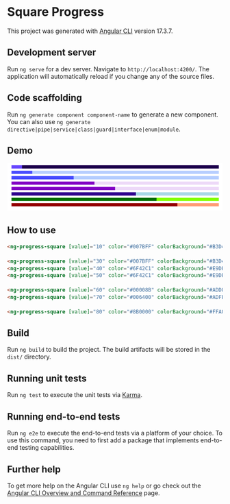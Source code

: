 # Square Progress

This project was generated with [Angular CLI](https://github.com/angular/angular-cli) version 17.3.7.

## Development server

Run `ng serve` for a dev server. Navigate to `http://localhost:4200/`. The application will automatically reload if you change any of the source files.

## Code scaffolding

Run `ng generate component component-name` to generate a new component. You can also use `ng generate directive|pipe|service|class|guard|interface|enum|module`.


## Demo 

![Demo Image](./demo-image.png)

## How to use 

```html
<ng-progress-square [value]="10" color="#007BFF" colorBackground="#B3D4FF"></ng-progress-square>

<ng-progress-square [value]="30" color="#007BFF" colorBackground="#B3D4FF"></ng-progress-square>
<ng-progress-square [value]="40" color="#6F42C1" colorBackground="#E9DFF7"></ng-progress-square>
<ng-progress-square [value]="50" color="#6F42C1" colorBackground="#E9DFF7"></ng-progress-square>

<ng-progress-square [value]="60" color="#00008B" colorBackground="#ADD8E6"></ng-progress-square>
<ng-progress-square [value]="70" color="#006400" colorBackground="#ADFF2F"></ng-progress-square>

<ng-progress-square [value]="80" color="#8B0000" colorBackground="#FFA07A"></ng-progress-square>

```



## Build

Run `ng build` to build the project. The build artifacts will be stored in the `dist/` directory.

## Running unit tests

Run `ng test` to execute the unit tests via [Karma](https://karma-runner.github.io).

## Running end-to-end tests

Run `ng e2e` to execute the end-to-end tests via a platform of your choice. To use this command, you need to first add a package that implements end-to-end testing capabilities.

## Further help

To get more help on the Angular CLI use `ng help` or go check out the [Angular CLI Overview and Command Reference](https://angular.io/cli) page.
